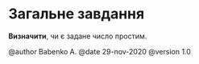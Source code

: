 ﻿# Загальне завдання

**Визначити**, чи є задане число простим.


@author Babenko A.
@date 29-nov-2020
@version 1.0